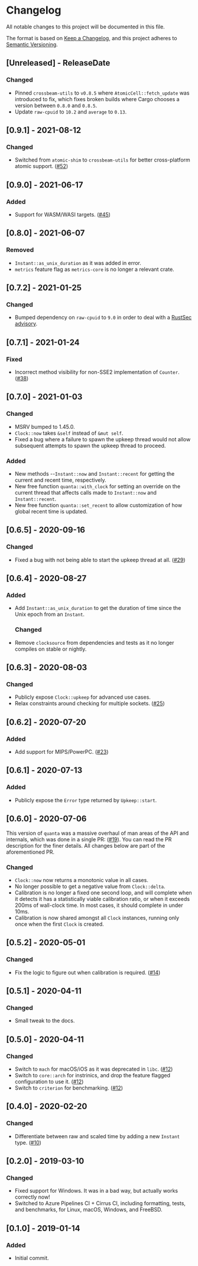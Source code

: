 # Changelog
All notable changes to this project will be documented in this file.

The format is based on [Keep a Changelog](https://keepachangelog.com/en/1.0.0/), and this project
adheres to [Semantic Versioning](https://semver.org/spec/v2.0.0.html).

<!-- next-header -->

## [Unreleased] - ReleaseDate

### Changed
- Pinned `crossbeam-utils` to `v0.8.5` where `AtomicCell::fetch_update` was introduced to fix, which
  fixes broken builds where Cargo chooses a version between `0.8.0` and `0.8.5`.
- Update `raw-cpuid` to `10.2` and `average` to `0.13`.

## [0.9.1] - 2021-08-12

### Changed
- Switched from `atomic-shim` to `crossbeam-utils` for better cross-platform atomic support. ([#52](https://github.com/metrics-rs/quanta/pull/52))

## [0.9.0] - 2021-06-17

### Added
- Support for WASM/WASI targets. ([#45](https://github.com/metrics-rs/quanta/pull/45))

## [0.8.0] - 2021-06-07

### Removed
- `Instant::as_unix_duration` as it was added in error.
- `metrics` feature flag as `metrics-core` is no longer a relevant crate.

## [0.7.2] - 2021-01-25
### Changed
- Bumped dependency on `raw-cpuid` to `9.0` in order to deal with a [RustSec
  advisory](https://rustsec.org/advisories/RUSTSEC-2021-0013).

## [0.7.1] - 2021-01-24
### Fixed
- Incorrect method visibility for non-SSE2 implementation of `Counter`.
  ([#38](https://github.com/metrics-rs/quanta/issues/38))

## [0.7.0] - 2021-01-03
### Changed
- MSRV bumped to 1.45.0.
- `Clock::now` takes `&self` instead of `&mut self`.
- Fixed a bug where a failure to spawn the upkeep thread would not allow subsequent attempts to
  spawn the upkeep thread to proceed.

### Added
- New methods --`Instant::now` and `Instant::recent` for getting the current and recent time,
  respectively.
- New free function `quanta::with_clock` for setting an override on the current thread that affects
  calls made to `Instant::now` and `Instant::recent`.
- New free function `quanta::set_recent` to allow customization of how global recent time is
  updated.

## [0.6.5] - 2020-09-16
### Changed
- Fixed a bug with not being able to start the upkeep thread at all.
  ([#29](https://github.com/metrics-rs/quanta/issues/29))

## [0.6.4] - 2020-08-27
### Added
- Add `Instant::as_unix_duration` to get the duration of time since the Unix epoch from an
  `Instant`.
  ### Changed
- Remove `clocksource` from dependencies and tests as it no longer compiles on stable or nightly.

## [0.6.3] - 2020-08-03
### Changed
- Publicly expose `Clock::upkeep` for advanced use cases.
- Relax constraints around checking for multiple sockets.
  ([#25](https://github.com/metrics-rs/quanta/issues/25))

## [0.6.2] - 2020-07-20
### Added
- Add support for MIPS/PowerPC. ([#23](https://github.com/metrics-rs/quanta/pull/23))

## [0.6.1] - 2020-07-13
### Added
- Publicly expose the `Error` type returned by `Upkeep::start`.

## [0.6.0] - 2020-07-06
This version of `quanta` was a massive overhaul of man areas of the API and internals, which was
done in a single PR: ([#19](https://github.com/metrics-rs/quanta/pull/19)).  You can read the PR
description for the finer details.  All changes below are part of the aforementioned PR.

### Changed
- `Clock::now` now returns a monotonic value in all cases.
- No longer possible to get a negative value from `Clock::delta`.
- Calibration is no longer a fixed one second loop, and will complete when it detects it has a
  statistically viable calibration ratio, or when it exceeds 200ms of wall-clock time.  In most
  cases, it should complete in under 10ms.
- Calibration is now shared amongst all `Clock` instances, running only once when the first `Clock`
  is created.

## [0.5.2] - 2020-05-01
### Changed
- Fix the logic to figure out when calibration is required.
  ([#14](https://github.com/metrics-rs/quanta/pull/14))

## [0.5.1] - 2020-04-11
### Changed
- Small tweak to the docs.

## [0.5.0] - 2020-04-11
### Changed
- Switch to `mach` for macOS/iOS as it was deprecated in `libc`.
  ([#12](https://github.com/metrics-rs/quanta/pull/12))
- Switch to `core::arch` for instrinics, and drop the feature flagged configuration to use it.
  ([#12](https://github.com/metrics-rs/quanta/pull/12))
- Switch to `criterion` for benchmarking. ([#12](https://github.com/metrics-rs/quanta/pull/12))

## [0.4.0] - 2020-02-20
### Changed
- Differentiate between raw and scaled time by adding a new `Instant` type.
  ([#10](https://github.com/metrics-rs/quanta/pull/10))

## [0.2.0] - 2019-03-10
### Changed
- Fixed support for Windows.  It was in a bad way, but actually works correctly now!
- Switched to Azure Pipelines CI + Cirrus CI, including formatting, tests, and benchmarks, for
  Linux, macOS, Windows, and FreeBSD.

## [0.1.0] - 2019-01-14
### Added
- Initial commit.
